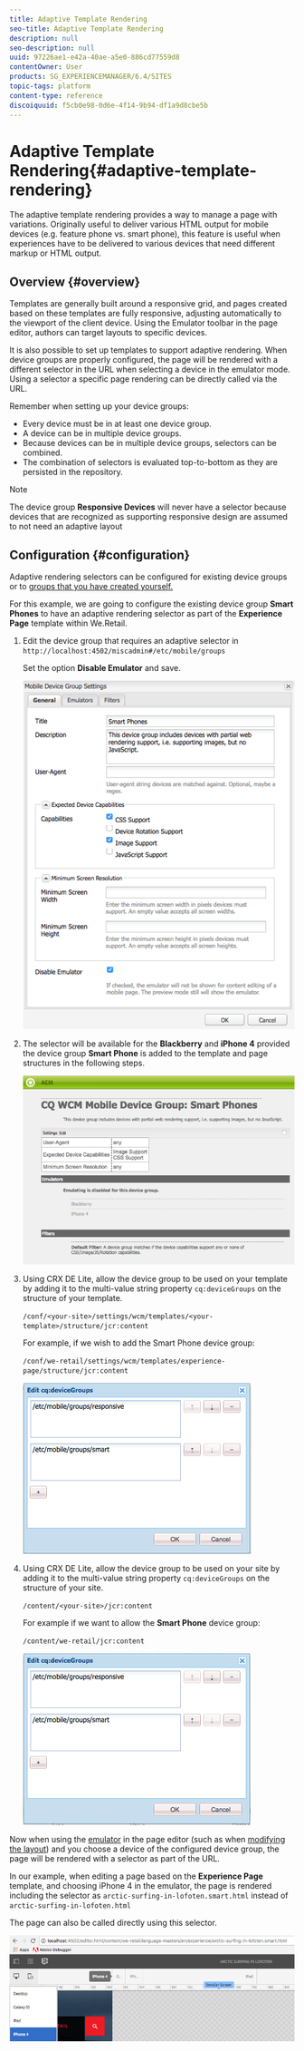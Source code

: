 ```yaml
---
title: Adaptive Template Rendering
seo-title: Adaptive Template Rendering
description: null
seo-description: null
uuid: 97226ae1-e42a-40ae-a5e0-886cd77559d8
contentOwner: User
products: SG_EXPERIENCEMANAGER/6.4/SITES
topic-tags: platform
content-type: reference
discoiquuid: f5cb0e98-0d6e-4f14-9b94-df1a9d8cbe5b
---
```


# Adaptive Template Rendering{#adaptive-template-rendering}

The adaptive template rendering provides a way to manage a page with variations. Originally useful to deliver various HTML output for mobile devices (e.g. feature phone vs. smart phone), this feature is useful when experiences have to be delivered to various devices that need different markup or HTML output.

## Overview {#overview}

Templates are generally built around a responsive grid, and pages created based on these templates are fully responsive, adjusting automatically to the viewport of the client device. Using the Emulator toolbar in the page editor, authors can target layouts to specific devices.

It is also possible to set up templates to support adaptive rendering. When device groups are properly configured, the page will be rendered with a different selector in the URL when selecting a device in the emulator mode. Using a selector a specific page rendering can be directly called via the URL.

Remember when setting up your device groups:

* Every device must be in at least one device group.
* A device can be in multiple device groups.
* Because devices can be in multiple device groups, selectors can be combined.
* The combination of selectors is evaluated top-to-bottom as they are persisted in the repository.

>[!NOTE]
>
>The device group **Responsive Devices** will never have a selector because devices that are recognized as supporting responsive design are assumed to not need an adaptive layout

## Configuration {#configuration}

Adaptive rendering selectors can be configured for existing device groups or to [groups that you have created yourself.](/help/sites-developing/mobile.md#device-groups)

For this example, we are going to configure the existing device group **Smart Phones** to have an adaptive rendering selector as part of the **Experience Page** template within We.Retail.

1. Edit the device group that requires an adaptive selector in `http://localhost:4502/miscadmin#/etc/mobile/groups`

   Set the option **Disable Emulator** and save.

   ![chlimage_1-157](assets/chlimage_1-157.png)

1. The selector will be available for the **Blackberry** and **iPhone 4** provided the device group **Smart Phone** is added to the template and page structures in the following steps.

   ![chlimage_1-158](assets/chlimage_1-158.png)

1. Using CRX DE Lite, allow the device group to be used on your template by adding it to the multi-value string property `cq:deviceGroups` on the structure of your template.

   `/conf/<your-site>/settings/wcm/templates/<your-template>/structure/jcr:content`

   For example, if we wish to add the Smart Phone device group:

   `/conf/we-retail/settings/wcm/templates/experience-page/structure/jcr:content`

   ![chlimage_1-159](assets/chlimage_1-159.png)

1. Using CRX DE Lite, allow the device group to be used on your site by adding it to the multi-value string property `cq:deviceGroups` on the structure of your site.

   `/content/<your-site>/jcr:content`

   For example if we want to allow the **Smart Phone** device group:

   `/content/we-retail/jcr:content`

   ![chlimage_1-160](assets/chlimage_1-160.png)

Now when using the [emulator](/help/sites-authoring/responsive-layout.md#layout-definitions-device-emulation-and-breakpoints) in the page editor (such as when [modifying the layout](/help/sites-authoring/responsive-layout.md)) and you choose a device of the configured device group, the page will be rendered with a selector as part of the URL.

In our example, when editing a page based on the **Experience Page** template, and choosing iPhone 4 in the emulator, the page is rendered including the selector as `arctic-surfing-in-lofoten.smart.html` instead of `arctic-surfing-in-lofoten.html`

The page can also be called directly using this selector.

![chlimage_1-161](assets/chlimage_1-161.png)

